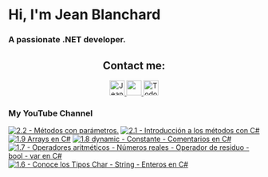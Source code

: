    # Hi, I'm Jean Blanchard
### A passionate .NET developer.



<h2 align="center">Contact me:</h2>

<p align="center">
  <a href="https://www.linkedin.com/in/jeanpblanchard/">
    <img src="https://www.vectorlogo.zone/logos/linkedin/linkedin-icon.svg" alt="Jean Blanchard's LinkedIn Profile" height="30" width="30">
  </a>
      <a href="mailto:ijeanpierrebp@gmail.com">
    <img src="https://www.vectorlogo.zone/logos/gmail/gmail-icon.svg" height="30" width="30">
  </a>
  <a href="https://www.youtube.com/@todoconnet">
    <img src="https://www.vectorlogo.zone/logos/youtube/youtube-icon.svg" alt="Todo con .NET YouTube Channel" height="30" width="30">
  </a>
  


</p>


### My YouTube Channel
<!-- BEGIN YOUTUBE-CARDS -->
[![2.2 - Métodos con parámetros.](https://ytcards.demolab.com/?id=2OSVGqiPcDs&title=2.2+-+M%C3%A9todos+con+par%C3%A1metros.&lang=en&timestamp=1726263987&background_color=%230d1117&title_color=%23ffffff&stats_color=%23dedede&max_title_lines=1&width=250&border_radius=5 "2.2 - Métodos con parámetros.")](https://www.youtube.com/watch?v=2OSVGqiPcDs)
[![2.1 - Introducción a los métodos con C#](https://ytcards.demolab.com/?id=9dENXRSg4Gk&title=2.1+-+Introducci%C3%B3n+a+los+m%C3%A9todos+con+C%23&lang=en&timestamp=1726187511&background_color=%230d1117&title_color=%23ffffff&stats_color=%23dedede&max_title_lines=1&width=250&border_radius=5 "2.1 - Introducción a los métodos con C#")](https://www.youtube.com/watch?v=9dENXRSg4Gk)
[![1.9 Arrays en C#](https://ytcards.demolab.com/?id=BQhdbsMws5U&title=1.9+Arrays+en+C%23&lang=en&timestamp=1725659795&background_color=%230d1117&title_color=%23ffffff&stats_color=%23dedede&max_title_lines=1&width=250&border_radius=5 "1.9 Arrays en C#")](https://www.youtube.com/watch?v=BQhdbsMws5U)
[![1.8 dynamic - Constante - Comentarios en C#](https://ytcards.demolab.com/?id=ldsOuQdLAc0&title=1.8+dynamic+-+Constante+-+Comentarios+en+C%23&lang=en&timestamp=1725458444&background_color=%230d1117&title_color=%23ffffff&stats_color=%23dedede&max_title_lines=1&width=250&border_radius=5 "1.8 dynamic - Constante - Comentarios en C#")](https://www.youtube.com/watch?v=ldsOuQdLAc0)
[![1.7 - Operadores aritméticos - Números reales - Operador de residuo - bool - var en C#](https://ytcards.demolab.com/?id=xVW8mOlUKZU&title=1.7+-+Operadores+aritm%C3%A9ticos+-+N%C3%BAmeros+reales+-+Operador+de+residuo+-+bool+-+var+en+C%23&lang=en&timestamp=1725368464&background_color=%230d1117&title_color=%23ffffff&stats_color=%23dedede&max_title_lines=1&width=250&border_radius=5 "1.7 - Operadores aritméticos - Números reales - Operador de residuo - bool - var en C#")](https://www.youtube.com/watch?v=xVW8mOlUKZU)
[![1.6 - Conoce los Tipos Char - String - Enteros en C#](https://ytcards.demolab.com/?id=_3mX1SmZbN4&title=1.6+-+Conoce+los+Tipos+Char+-+String+-+Enteros+en+C%23&lang=en&timestamp=1725292828&background_color=%230d1117&title_color=%23ffffff&stats_color=%23dedede&max_title_lines=1&width=250&border_radius=5 "1.6 - Conoce los Tipos Char - String - Enteros en C#")](https://www.youtube.com/watch?v=_3mX1SmZbN4)
<!-- END YOUTUBE-CARDS -->
